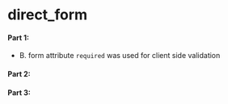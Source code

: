 # direct_form

#### Part 1:

- B. form attribute `required` was used for client side validation

#### Part 2:

#### Part 3:
